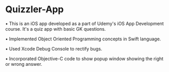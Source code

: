 # Quizzler-App

• This is an iOS app developed as a part of Udemy's iOS App Development course. It's a quiz app with basic GK questions.

• Implemented Object Oriented Programming concepts in Swift language.

• Used Xcode Debug Console to rectify bugs.

• Incorporated Objective-C code to show popup window showing the right or wrong answer.
